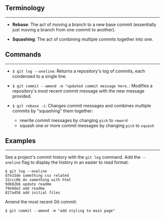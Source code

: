 ## Terminology
<hr />

* **Rebase**:  The act of moving a branch to a new base commit (essentially just moving a branch from one commit to another).

* **Squashing**:  The act of combining multiple commits together into one.

## Commands
<hr />

* `$ git log --oneline`:  Returns a repository's log of commits, each condensed to a single line.

* `$ git commit --amend -m "updated commit message here.`:  Modifies a repository's most recent commit message with the new message provided.

* `$ git rebase -i`:  Changes commit messages and combines multiple commits by "squashing" them together:
  * rewrite commit messages by changing `pick` to `reword`
  * squash one or more commit messages by changing `pick` to `squash`

## Examples
<hr />

See a project's commit history with the `git log` command. Add the `--oneline` flag to display the history in an easier to read format:

```shell
$ git log --oneline
d7e33de something css related
32ccc0b do something with html
9db82b6 update readme
79e9de2 add readme
827ad58 add initial files
```

Amend the most recent Git commit:

```shell
$ git commit --amend -m "add styling to main page"
```
